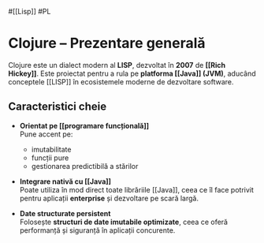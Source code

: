 #[[Lisp]] #PL 
# Clojure – Prezentare generală

Clojure este un dialect modern al **LISP**, dezvoltat în **2007** de **[[Rich Hickey]]**. Este proiectat pentru a rula pe **platforma [[Java]] (JVM)**, aducând conceptele [[LISP]] în ecosistemele moderne de dezvoltare software.

##  Caracteristici cheie

- **Orientat pe [[programare funcțională]]**  
  Pune accent pe:
  - imutabilitate
  - funcții pure
  - gestionarea predictibilă a stărilor

- **Integrare nativă cu [[Java]]**  
  Poate utiliza în mod direct toate librăriile [[Java]], ceea ce îl face potrivit pentru aplicații **enterprise** și dezvoltare pe scară largă.

- **Date structurate persistent**  
  Folosește **structuri de date imutabile optimizate**, ceea ce oferă performanță și siguranță în aplicații concurente.


